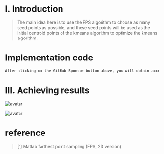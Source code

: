 #  I. Introduction 

>  The main idea here is to use the FPS algorithm to choose as many seed points as possible, and these seed points will be used as the initial centroid points of the kmeans algorithm to optimize the kmeans algorithm. 

#  Implementation code 

 ```python  
After clicking on the GitHub Sponsor button above, you will obtain access permissions to my private code repository ( https://github.com/slowlon/my_code_bar ) to view this blog code. By searching the code number of this blog, you can find the code you need, code number is: 2024020309574093276
 ```  
#  III. Achieving results 

![avatar]( c13be19e2e3d4312bfa84d3ce261cbb9.png) 

 ![avatar]( 64f49b9be3904a7493555a9d4efa7113.png) 

#  reference 

>  [1] Matlab farthest point sampling (FPS, 2D version) 

